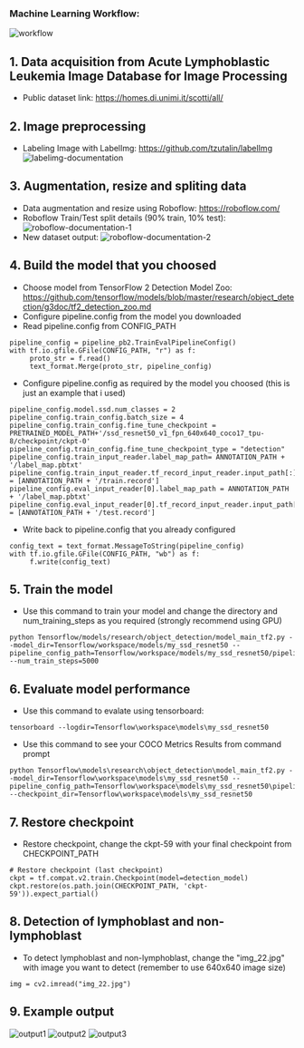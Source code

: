 ### Machine Learning Workflow:
![workflow](workflow.png)

## 1. Data acquisition from Acute Lymphoblastic Leukemia Image Database for Image Processing
- Public dataset link: https://homes.di.unimi.it/scotti/all/

## 2. Image preprocessing
- Labeling Image with LabelImg: https://github.com/tzutalin/labelImg
![labelimg-documentation](labelimg-documentation.jpg)

## 3. Augmentation, resize and spliting data
- Data augmentation and resize using Roboflow: https://roboflow.com/
- Roboflow Train/Test split details (90% train, 10% test):
![roboflow-documentation-1](roboflow-documentation-1.jpg)
- New dataset output:
![roboflow-documentation-2](roboflow-documentation-2.jpg)

## 4. Build the model that you choosed
- Choose model from TensorFlow 2 Detection Model Zoo: https://github.com/tensorflow/models/blob/master/research/object_detection/g3doc/tf2_detection_zoo.md
- Configure pipeline.config from the model you downloaded
- Read pipeline.config from CONFIG_PATH
```
pipeline_config = pipeline_pb2.TrainEvalPipelineConfig()
with tf.io.gfile.GFile(CONFIG_PATH, "r") as f:                                                                                                                                                                                                                     
     proto_str = f.read()                                                                                                                                                                                                                                          
     text_format.Merge(proto_str, pipeline_config)
```
- Configure pipeline.config as required by the model you choosed (this is just an example that i used)
```
pipeline_config.model.ssd.num_classes = 2
pipeline_config.train_config.batch_size = 4
pipeline_config.train_config.fine_tune_checkpoint = PRETRAINED_MODEL_PATH+'/ssd_resnet50_v1_fpn_640x640_coco17_tpu-8/checkpoint/ckpt-0'
pipeline_config.train_config.fine_tune_checkpoint_type = "detection"
pipeline_config.train_input_reader.label_map_path= ANNOTATION_PATH + '/label_map.pbtxt'
pipeline_config.train_input_reader.tf_record_input_reader.input_path[:] = [ANNOTATION_PATH + '/train.record']
pipeline_config.eval_input_reader[0].label_map_path = ANNOTATION_PATH + '/label_map.pbtxt'
pipeline_config.eval_input_reader[0].tf_record_input_reader.input_path[:] = [ANNOTATION_PATH + '/test.record']
```
- Write back to pipeline.config that you already configured
```
config_text = text_format.MessageToString(pipeline_config)
with tf.io.gfile.GFile(CONFIG_PATH, "wb") as f:
     f.write(config_text)
```

## 5. Train the model
- Use this command to train your model and change the directory and num_training_steps as you required (strongly recommend using GPU)
```
python Tensorflow/models/research/object_detection/model_main_tf2.py --model_dir=Tensorflow/workspace/models/my_ssd_resnet50 --pipeline_config_path=Tensorflow/workspace/models/my_ssd_resnet50/pipeline.config --num_train_steps=5000
```

## 6. Evaluate model performance
- Use this command to evalate using tensorboard:
```
tensorboard --logdir=Tensorflow\workspace\models\my_ssd_resnet50
```
- Use this command to see your COCO Metrics Results from command prompt
```
python Tensorflow\models\research\object_detection\model_main_tf2.py --model_dir=Tensorflow\workspace\models\my_ssd_resnet50 --pipeline_config_path=Tensorflow\workspace\models\my_ssd_resnet50\pipeline.config --checkpoint_dir=Tensorflow\workspace\models\my_ssd_resnet50
```

## 7. Restore checkpoint 
- Restore checkpoint, change the ckpt-59 with your final checkpoint from CHECKPOINT_PATH
```
# Restore checkpoint (last checkpoint)
ckpt = tf.compat.v2.train.Checkpoint(model=detection_model)
ckpt.restore(os.path.join(CHECKPOINT_PATH, 'ckpt-59')).expect_partial()
```
## 8. Detection of lymphoblast and non-lymphoblast 
- To detect lymphoblast and non-lymphoblast, change the "img_22.jpg" with image you want to detect (remember to use 640x640 image size)
```
img = cv2.imread("img_22.jpg")
```
## 9. Example output
![output1](output1.jpg)
![output2](output2.jpg)
![output3](output3.jpg)
